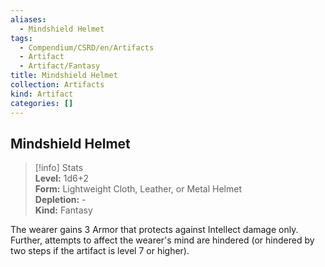 ```yaml
---
aliases:
  - Mindshield Helmet
tags:
  - Compendium/CSRD/en/Artifacts
  - Artifact
  - Artifact/Fantasy
title: Mindshield Helmet
collection: Artifacts
kind: Artifact
categories: []
---
```

## Mindshield Helmet  
>[!info] Stats  
> **Level:** 1d6+2  
> **Form:** Lightweight Cloth, Leather, or Metal Helmet  
> **Depletion:** -  
> **Kind:** Fantasy
  
The wearer gains 3 Armor that protects against Intellect damage only. Further, attempts to affect the wearer's mind are hindered (or hindered by two steps if the artifact is level 7 or higher).